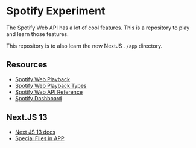 # Spotify Experiment

The Spotify Web API has a lot of cool features. This is a repository to play and learn those features.

This repository is to also learn the new NextJS `./app` directory.

## Resources

- [Spotify Web Playback](https://developer.spotify.com/documentation/web-playback-sdk/quick-start/)
- [Spotify Web Playback Types](https://www.npmjs.com/package/@types/spotify-web-playback-sdk)
- [Spotify Web API Reference](https://developer.spotify.com/documentation/web-api/reference/#/)
- [Spotify Dashboard](https://developer.spotify.com/dashboard/login)

## Next.JS 13

- [Next JS 13 docs](https://beta.nextjs.org/docs/getting-started)
- [Special Files in APP](https://beta.nextjs.org/docs/routing/fundamentals#special-files)
